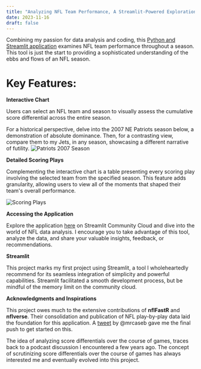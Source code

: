 ```yaml
---
title: "Analyzing NFL Team Performance, A Streamlit-Powered Exploration"
date: 2023-11-16
draft: false
---
```


Combining my passion for data analysis and coding, this [Python and Streamlit application](https://nflstatsapp.streamlit.app/) examines NFL team performance throughout a season. This tool is just the start to providing a sophisticated understanding of the ebbs and flows of an NFL season.
# Key Features:
**Interactive Chart**

Users can select an NFL team and season to visually assess the cumulative score differential across the entire season.

For a historical perspective, delve into the 2007 NE Patriots season below, a demonstration of absolute dominance. Then, for a contrasting view, compare them to my Jets, in any season, showcasing a different narrative of futility.
![Patriots 2007 Season](/patriots2007.png)

**Detailed Scoring Plays**

Complementing the interactive chart is a table presenting every scoring play involving the selected team from the specified season. This feature adds granularity, allowing users to view all of the moments that shaped their team's overall performance.

![Scoring Plays](/scoringPlays_superbowl2007.png)

**Accessing the Application**

Explore the application [here](https://nflstatsapp.streamlit.app/) on Streamlit Community Cloud and dive into the world of NFL data analysis. I encourage you to take advantage of this tool, analyze the data, and share your valuable insights, feedback, or recommendations.

**Streamlit**

This project marks my first project using Streamlit, a tool I wholeheartedly recommend for its seamless integration of simplicity and powerful capabilities. Streamlit facilitated a smooth development process, but be mindful of the memory limit on the community cloud.

**Acknowledgments and Inspirations**

This project owes much to the extensive contributions of **nflFastR** and **nflverse**. Their consolidation and publication of NFL play-by-play data laid the foundation for this application. A [tweet](https://twitter.com/mrcaseb/status/1719345916107182093?s=12&t=oxRdxconaKCozNOR-cyAoQ) by @mrcaseb gave me the final push to get started on this.

The idea of analyzing score differentials over the course of games, traces back to a podcast discussion I encountered a few years ago. The concept of scrutinizing score differentials over the course of games has always interested me and eventually evolved into this project.